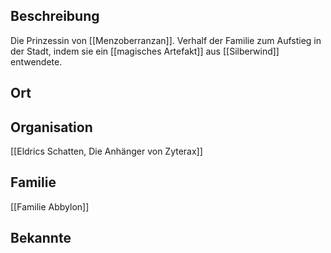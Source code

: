 ## Beschreibung
Die Prinzessin von [[Menzoberranzan]]. Verhalf der Familie zum Aufstieg in der Stadt, indem sie ein [[magisches Artefakt]] aus [[Silberwind]] entwendete.

## Ort


## Organisation
[[Eldrics Schatten, Die Anhänger von Zyterax]]

## Familie
[[Familie Abbylon]]

## Bekannte

